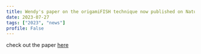 ```yaml
---
title: Wendy's paper on the origamiFISH technique now published on Nature Nanotechnology. Congratulations Wendy!
date: 2023-07-27
tags: ["2023", "news"]
profile: False
---
```


check out the paper [here](https://www.nature.com/articles/s41565-023-01449-5)

<!--more-->